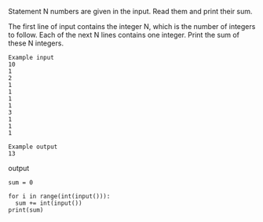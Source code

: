 
Statement
N numbers are given in the input. Read them and print their sum.

The first line of input contains the integer N, which is the number of integers to follow. Each of the next N lines contains one integer. Print the sum of these N integers.
~~~
Example input
10
1
2
1
1
1
1
3
1
1
1

Example output
13
~~~
output
~~~
sum = 0

for i in range(int(input())):
  sum += int(input())
print(sum)
~~~
